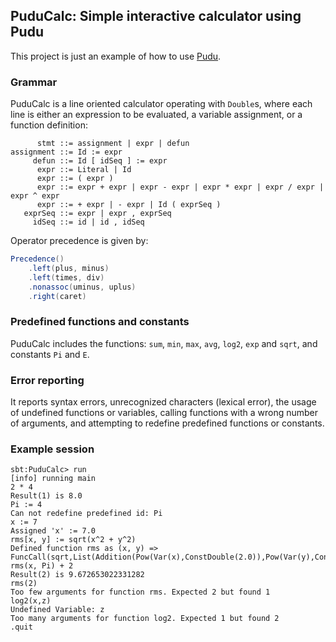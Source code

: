 ## PuduCalc: Simple interactive calculator using Pudu

This project is just an example of how to use [Pudu](https://github.com/jsnavar/Pudu).

### Grammar

PuduCalc is a line oriented calculator operating with `Double`s, where each line is either an expression to be evaluated, a variable assignment, or a function definition:

```
      stmt ::= assignment | expr | defun
assignment ::= Id := expr
     defun ::= Id [ idSeq ] := expr
      expr ::= Literal | Id
      expr ::= ( expr )
      expr ::= expr + expr | expr - expr | expr * expr | expr / expr | expr ^ expr
      expr ::= + expr | - expr | Id ( exprSeq )
   exprSeq ::= expr | expr , exprSeq
     idSeq ::= id | id , idSeq
```

Operator precedence is given by:
```scala
Precedence()
    .left(plus, minus)
    .left(times, div)
    .nonassoc(uminus, uplus)
    .right(caret)
```

### Predefined functions and constants
PuduCalc includes the functions: `sum`, `min`, `max`, `avg`, `log2`, `exp` and `sqrt`, and constants `Pi` and `E`.

### Error reporting
It reports syntax errors, unrecognized characters (lexical error), the usage of undefined functions or variables, calling functions with a wrong number of arguments, and attempting to redefine predefined functions or constants.

### Example session
```
sbt:PuduCalc> run
[info] running main
2 * 4
Result(1) is 8.0
Pi := 4
Can not redefine predefined id: Pi
x := 7
Assigned 'x' := 7.0
rms[x, y] := sqrt(x^2 + y^2)
Defined function rms as (x, y) => FuncCall(sqrt,List(Addition(Pow(Var(x),ConstDouble(2.0)),Pow(Var(y),ConstDouble(2.0)))))
rms(x, Pi) + 2
Result(2) is 9.672653022331282
rms(2)
Too few arguments for function rms. Expected 2 but found 1
log2(x,z)
Undefined Variable: z
Too many arguments for function log2. Expected 1 but found 2
.quit
```
